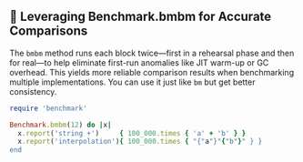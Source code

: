 ## 🧪 Leveraging Benchmark.bmbm for Accurate Comparisons

The `bmbm` method runs each block twice—first in a rehearsal phase and then for real—to help eliminate first-run anomalies like JIT warm-up or GC overhead. This yields more reliable comparison results when benchmarking multiple implementations. You can use it just like `bm` but get better consistency.

```ruby
require 'benchmark'

Benchmark.bmbm(12) do |x|
  x.report('string +')     { 100_000.times { 'a' + 'b' } }
  x.report('interpolation'){ 100_000.times { "{"a"}"{"b"}" } }
end
```